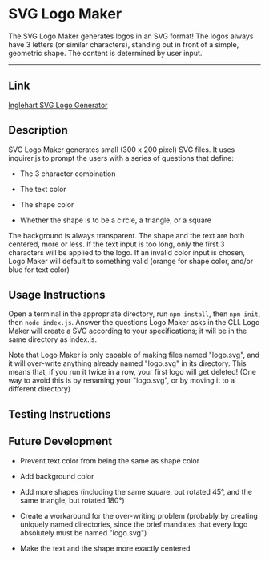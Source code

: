 # SVG Logo Maker

The SVG Logo Maker generates logos in an SVG format! The logos always have 3 letters (or similar characters), standing out in front of a simple, geometric shape. The content is determined by user input.

<hr>

## Link

[Inglehart SVG Logo Generator](https://watch.screencastify.com/v/-REPLACE-THIS-WITH-THE-ACTUAL-VIDEO-LINK-ONCE-IT-EXISTS-)

## Description

SVG Logo Maker generates small (300 x 200 pixel) SVG files. It uses inquirer.js to prompt the users with a series of questions that define:

* The 3 character combination

* The text color

* The shape color

* Whether the shape is to be a circle, a triangle, or a square

The background is always transparent. The shape and the text are both centered, more or less. If the text input is too long, only the first 3 characters will be applied to the logo. If an invalid color input is chosen, Logo Maker will default to something valid (orange for shape color, and/or blue for text color)

## Usage Instructions

Open a terminal in the appropriate directory, run `npm install`, then `npm init`, then `node index.js`. Answer the questions Logo Maker asks in the CLI. Logo Maker will create a SVG according to your specifications; it will be in the same directory as index.js.

Note that Logo Maker is only capable of making files named "logo.svg", and it will over-write anything already named "logo.svg" in its directory. This means that, if you run it twice in a row, your first logo will get deleted! (One way to avoid this is by renaming your "logo.svg", or by moving it to a different directory)

## Testing Instructions

## Future Development

* Prevent text color from being the same as shape color

* Add background color

* Add more shapes (including the same square, but rotated 45°, and the same triangle, but rotated 180°)

* Create a workaround for the over-writing problem (probably by creating uniquely named directories, since the brief mandates that every logo absolutely must be named "logo.svg")

* Make the text and the shape more exactly centered